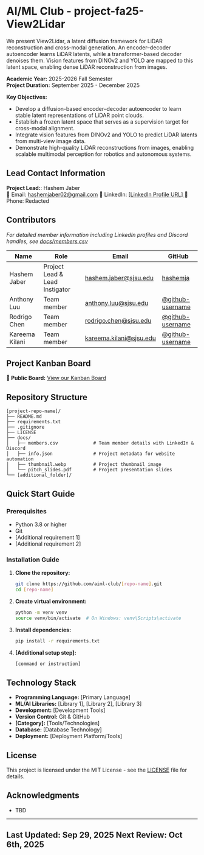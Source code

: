 # AI/ML Club - project-fa25-View2Lidar
We present View2Lidar, a latent diffusion framework for LiDAR reconstruction and cross-modal generation. An encoder–decoder autoencoder learns LiDAR latents, while a transformer-based decoder denoises them. Vision features from DINOv2 and YOLO are mapped to this latent space, enabling dense LiDAR reconstruction from images.

**Academic Year:** 2025-2026 Fall Semester  
**Project Duration:** September 2025 - December 2025

**Key Objectives:**

- Develop a diffusion-based encoder–decoder autoencoder to learn stable latent representations of LiDAR point clouds.
- Establish a frozen latent space that serves as a supervision target for cross-modal alignment.
- Integrate vision features from DINOv2 and YOLO to predict LiDAR latents from multi-view image data.
- Demonstrate high-quality LiDAR reconstructions from images, enabling scalable multimodal perception for robotics and autonomous systems.
## Lead Contact Information

**Project Lead:**: Hashem Jaber  
📧 Email: hashemjaber02@gmail.com 
💼 LinkedIn: [[LinkedIn Profile URL]  ](https://www.linkedin.com/in/hashemjaber/)
📱 Phone: Redacted

## Contributors

*For detailed member information including LinkedIn profiles and Discord handles, see [docs/members.csv](docs/members.csv)*

| Name | Role | Email | GitHub |
|------|------|-------|--------|
| Hashem Jaber| Project Lead & Lead Instigator | hashem.jaber@sjsu.edu |[hashemja](https://github.com/hashemJaber) |
| Anthony Luu | Team member | anthony.luu@sjsu.edu | [@github-username](https://github.com/username) |
| Rodrigo Chen | Team member| rodrigo.chen@sjsu.edu | [@github-username](https://github.com/username) |
| Kareema Kilani |Team member | kareema.kilani@sjsu.edu | [@github-username](https://github.com/username) |

## Project Kanban Board

**🔗 Public Board:** [View our Kanban Board](https://github.com/aiml-club/[repo-name]/projects/1)

## Repository Structure

```
[project-repo-name]/
├── README.md
├── requirements.txt
├── .gitignore
├── LICENSE
├── docs/
│   ├── members.csv             # Team member details with LinkedIn & Discord
│   ├── info.json               # Project metadata for website automation
│   ├── thumbnail.webp          # Project thumbnail image
│   └── pitch_slides.pdf        # Project presentation slides
└── [additional_folder]/
```

## Quick Start Guide

### Prerequisites
- Python 3.8 or higher
- Git
- [Additional requirement 1]
- [Additional requirement 2]

### Installation Guide

1. **Clone the repository:**
   ```bash
   git clone https://github.com/aiml-club/[repo-name].git
   cd [repo-name]
   ```

2. **Create virtual environment:**
   ```bash
   python -m venv venv
   source venv/bin/activate  # On Windows: venv\Scripts\activate
   ```

3. **Install dependencies:**
   ```bash
   pip install -r requirements.txt
   ```

4. **[Additional setup step]:**
   ```bash
   [command or instruction]
   ```

## Technology Stack

- **Programming Language:** [Primary Language]
- **ML/AI Libraries:** [Library 1], [Library 2], [Library 3]
- **Development:** [Development Tools]
- **Version Control:** Git & GitHub
- **[Category]:** [Tools/Technologies]
- **Database:** [Database Technology]
- **Deployment:** [Deployment Platform/Tools]

## License

This project is licensed under the MIT License - see the [LICENSE](LICENSE) file for details.

## Acknowledgments
- TBD

---

**Last Updated:** Sep 29, 2025 
**Next Review:** Oct 6th, 2025
---
